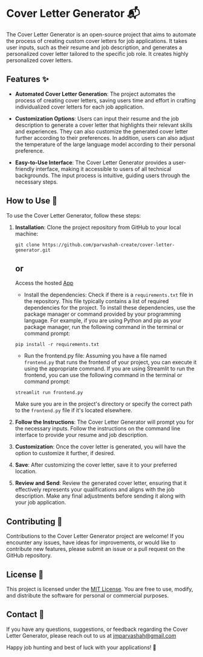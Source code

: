 # Cover Letter Generator 📬

The Cover Letter Generator is an open-source project that aims to automate the process of creating custom cover letters for job applications. It takes user inputs, such as their resume and job description, and generates a personalized cover letter tailored to the specific job role. It creates highly personalized cover letters.

## Features ✨

- **Automated Cover Letter Generation**: The project automates the process of creating cover letters, saving users time and effort in crafting individualized cover letters for each job application.

- **Customization Options**: Users can input their resume and the job description to generate a cover letter that highlights their relevant skills and experiences. They can also customize the generated cover letter further according to their preferences. In addition, users can also adjust the temperature of the large language model according to their personal preference.

- **Easy-to-Use Interface**: The Cover Letter Generator provides a user-friendly interface, making it accessible to users of all technical backgrounds. The input process is intuitive, guiding users through the necessary steps.

## How to Use 🚀

To use the Cover Letter Generator, follow these steps:


1. **Installation**: Clone the project repository from GitHub to your local machine:

   ```
   git clone https://github.com/parvashah-create/cover-letter-generator.git
   ```
   ## or

   Access the hosted [App](https://cover-letter-generatorz.streamlit.app/)

   - Install the dependencies: Check if there is a `requirements.txt` file in the repository. This file typically contains a list of required dependencies for the project. To install these dependencies, use the package manager or command provided by your programming language. For example, if you are using Python and pip as your package manager, run the following command in the terminal or command prompt:
   ```
   pip install -r requirements.txt
   ```
   - Run the frontend.py file: Assuming you have a file named `frontend.py` that runs the frontend of your project, you can execute it using the appropriate command. If you are using Streamlit to run the frontend, you can use the following command in the terminal or command prompt:
   ```
   streamlit run frontend.py
   ```
   Make sure you are in the project's directory or specify the correct path to the `frontend.py` file if it's located elsewhere.


3. **Follow the Instructions**: The Cover Letter Generator will prompt you for the necessary inputs. Follow the instructions on the command line interface to provide your resume and job description.

4. **Customization**: Once the cover letter is generated, you will have the option to customize it further, if desired.

5. **Save**: After customizing the cover letter, save it to your preferred location.

6. **Review and Send**: Review the generated cover letter, ensuring that it effectively represents your qualifications and aligns with the job description. Make any final adjustments before sending it along with your job application.

## Contributing 🤝

Contributions to the Cover Letter Generator project are welcome! If you encounter any issues, have ideas for improvements, or would like to contribute new features, please submit an issue or a pull request on the GitHub repository.


## License 📜

This project is licensed under the [MIT License](LICENSE). You are free to use, modify, and distribute the software for personal or commercial purposes.

## Contact 📧

If you have any questions, suggestions, or feedback regarding the Cover Letter Generator, please reach out to us at jmparvashah@gmail.com

Happy job hunting and best of luck with your applications! 🎉
